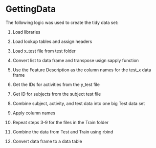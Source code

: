 GettingData
===========
The following logic was used to create the tidy data set: <p>

1. Load libraries<p>
2. Load lookup tables and assign headers<p>
3. Load x_test file from test folder<p>
4. Convert list to data frame and transpose usign sapply function<p>
5. Use the Feature Description as the column names for the test_x data frame<p>
6. Get the IDs for activities from the y_test file<p>
7. Get ID for subjects from the subject test file<p>
8. Combine subject, activity, and test data into one big Test data set<p>
9. Apply column names<p>
10. Repeat steps 3-9 for the files in the Train folder<p>
11. Combine the data from Test and Train using rbind<p>
12. Convert data frame to a data table<p>

